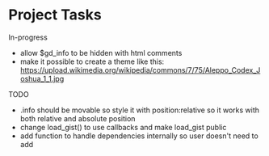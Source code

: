 # Project Tasks

In-progress
- allow $gd_info to be hidden with html comments
- make it possible to create a theme like this: https://upload.wikimedia.org/wikipedia/commons/7/75/Aleppo_Codex_Joshua_1_1.jpg

TODO
- .info should be movable so style it with position:relative so it works with both relative and absolute position
- change load_gist() to use callbacks and make load_gist public
- add function to handle dependencies internally so user doesn't need to add <script> and <style> references on their own.
- for ease with compiling into local apps, first try and access dependencies in a local folder. Or maybe just add a flag that uses the local folder rather than CDN, etc.
- when parsing gist or README, get preferred theme to allow user to specify a theme. This can be overriden if needed by the host project (ie. someone forks the project and doesn't want to allow users access to custom themes).
- allow html comments for adding data elements to sections such as section positions.
- let user specify initial file other than README.md

DONE
- ~~Remove Example Gists and add code for pulling examples from $gd_info using list items~~
- ~~add .hi and .lo styles so user can style sections based on index~~
- ~~re-style selector drop-boxes to better suit info panel~~
- ~~ensure tag_replace() sanitizes - now using sanitizer.js for this as well~~
- ~~add .panel class to .info to allow apps to create panels that are hidden with .info~~
- ~~include exampe themes in core for easy access by child projects~~
- ~~update variable logic and add simple routine for operators ( $gd_toc="Contents" ), also hide toc when there are no sections as it won't be helpful~~
- ~~add a general style for app-title~~
- ~~change css_name() to clean_name()~~
- ~~use template system for Info panel~~
- ~~change #hide styling to display:block and float:right~~
- ~~remove height from #info~~
- ~~remove $gd_info from toc~~
- ~~rewrote pull_options()~~